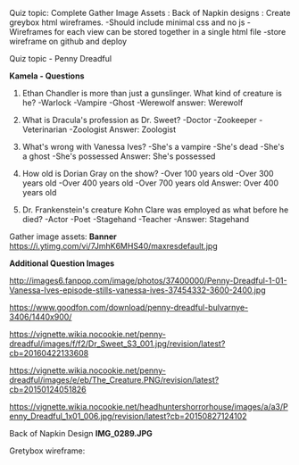 Quiz topic: Complete
Gather Image Assets : 
Back of Napkin designs :
Create greybox html wireframes.
    -Should include minimal css and no js
    -Wireframes for each view can be stored together in a single html file
    -store wireframe on github and deploy


Quiz topic - Penny Dreadful

**Kamela - Questions**

1) Ethan Chandler is more than just a gunslinger. What kind of creature is he?
-Warlock
-Vampire
-Ghost
-Werewolf
answer: Werewolf

2) What is Dracula's profession as Dr. Sweet?
-Doctor
-Zookeeper
-Veterinarian
-Zoologist
Answer: Zoologist

3) What's wrong with Vanessa Ives?
-She's a vampire
-She's dead
-She's a ghost
-She's possessed
Answer: She's possessed

4) How old is Dorian Gray on the show?
-Over 100 years old
-Over 300 years old
-Over 400 years old
-Over 700 years old
Answer: Over 400 years old

5) Dr. Frankenstein's creature Kohn Clare was employed as what before he died?
-Actor
-Poet
-Stagehand
-Teacher
-Answer: Stagehand





Gather image assets:
**Banner**
https://i.ytimg.com/vi/7JmhK6MHS40/maxresdefault.jpg

**Additional Question Images**

http://images6.fanpop.com/image/photos/37400000/Penny-Dreadful-1-01-Vanessa-Ives-episode-stills-vanessa-ives-37454332-3600-2400.jpg

https://www.goodfon.com/download/penny-dreadful-bulvarnye-3406/1440x900/

https://vignette.wikia.nocookie.net/penny-dreadful/images/f/f2/Dr_Sweet_S3_001.jpg/revision/latest?cb=20160422133608

https://vignette.wikia.nocookie.net/penny-dreadful/images/e/eb/The_Creature.PNG/revision/latest?cb=20150124051826

https://vignette.wikia.nocookie.net/headhuntershorrorhouse/images/a/a3/Penny_Dreadful_1x01_006.jpg/revision/latest?cb=20150827124102



Back of Napkin Design
**IMG_0289.JPG**

Gretybox wireframe:
